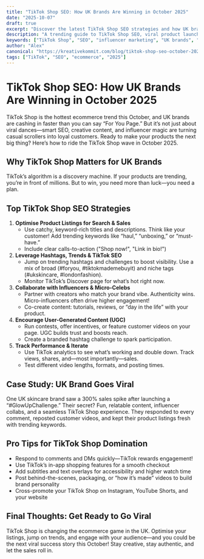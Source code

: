 ```yaml
---
title: "TikTok Shop SEO: How UK Brands Are Winning in October 2025"
date: "2025-10-07"
draft: true
excerpt: "Discover the latest TikTok Shop SEO strategies and how UK brands are driving sales in October 2025."
description: "A trending guide to TikTok Shop SEO, viral product launches, and influencer marketing for UK businesses."
keywords: ["TikTok Shop", "SEO", "influencer marketing", "UK brands", "October 2025"]
author: "Alex"
canonical: "https://kreativekommit.com/blog/tiktok-shop-seo-october-2025"
tags: ["TikTok", "SEO", "ecommerce", "2025"]
---
```


# TikTok Shop SEO: How UK Brands Are Winning in October 2025



TikTok Shop is the hottest ecommerce trend this October, and UK brands are cashing in faster than you can say “For You Page.” But it’s not just about viral dances—smart SEO, creative content, and influencer magic are turning casual scrollers into loyal customers. Ready to make your products the next big thing? Here’s how to ride the TikTok Shop wave in October 2025.

## Why TikTok Shop Matters for UK Brands

TikTok’s algorithm is a discovery machine. If your products are trending, you’re in front of millions. But to win, you need more than luck—you need a plan.


## Top TikTok Shop SEO Strategies

1. **Optimise Product Listings for Search & Sales**
	- Use catchy, keyword-rich titles and descriptions. Think like your customer! Add trending keywords like “haul,” “unboxing,” or “must-have.”
	- Include clear calls-to-action ("Shop now!", "Link in bio!")
2. **Leverage Hashtags, Trends & TikTok SEO**
	- Jump on trending hashtags and challenges to boost visibility. Use a mix of broad (#foryou, #tiktokmademebuyit) and niche tags (#ukskincare, #londonfashion).
	- Monitor TikTok’s Discover page for what’s hot right now.
3. **Collaborate with Influencers & Micro-Celebs**
	- Partner with creators who match your brand vibe. Authenticity wins. Micro-influencers often drive higher engagement!
	- Co-create content: tutorials, reviews, or “day in the life” with your product.
4. **Encourage User-Generated Content (UGC)**
	- Run contests, offer incentives, or feature customer videos on your page. UGC builds trust and boosts reach.
	- Create a branded hashtag challenge to spark participation.
5. **Track Performance & Iterate**
	- Use TikTok analytics to see what’s working and double down. Track views, shares, and—most importantly—sales.
	- Test different video lengths, formats, and posting times.


## Case Study: UK Brand Goes Viral

One UK skincare brand saw a 300% sales spike after launching a “#GlowUpChallenge.” Their secret? Fun, relatable content, influencer collabs, and a seamless TikTok Shop experience. They responded to every comment, reposted customer videos, and kept their product listings fresh with trending keywords.


## Pro Tips for TikTok Shop Domination
- Respond to comments and DMs quickly—TikTok rewards engagement!
- Use TikTok’s in-app shopping features for a smooth checkout
- Add subtitles and text overlays for accessibility and higher watch time
- Post behind-the-scenes, packaging, or “how it’s made” videos to build brand personality
- Cross-promote your TikTok Shop on Instagram, YouTube Shorts, and your website


## Final Thoughts: Get Ready to Go Viral

TikTok Shop is changing the ecommerce game in the UK. Optimise your listings, jump on trends, and engage with your audience—and you could be the next viral success story this October! Stay creative, stay authentic, and let the sales roll in.
